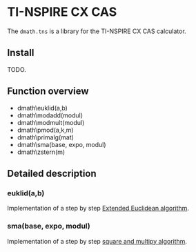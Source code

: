TI-NSPIRE CX CAS
====================

The `dmath.tns` is a library for the TI-NSPIRE CX CAS calculator. 

## Install

TODO.

## Function overview

- dmath\euklid(a,b)
- dmath\modadd(modul)
- dmath\modmult(modul)
- dmath\pmod(a,k,m)
- dmath\primalg(mat)
- dmath\sma(base, expo, modul)
- dmath\zstern(m)

## Detailed description

### euklid(a,b)

Implementation of a step by step 
[Extended Euclidean algorithm](https://en.wikipedia.org/wiki/Extended_Euclidean_algorithm).  


### sma(base, expo, modul)

Implementation of a step by step 
[square and multipy algorithm](https://en.wikipedia.org/wiki/Exponentiation_by_squaring).  